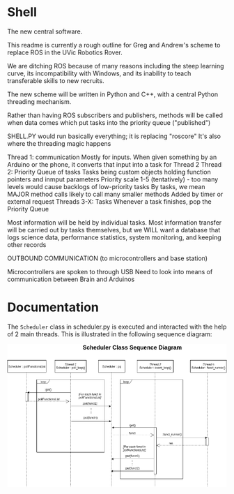 # Shell
The new central software.

This readme is currently a rough outline for Greg and Andrew's scheme to replace ROS in the UVic Robotics Rover.

We are ditching ROS because of many reasons including the steep learning curve, its incompatibility with Windows, and its inability to teach transferable skills to new recruits.

The new scheme will be written in Python and C++, with a central Python threading mechanism.

Rather than having ROS subscribers and publishers, methods will be called when data comes which put tasks into the priority queue ("published")

SHELL.PY would run basically everything; it is replacing "roscore"
It's also where the threading magic happens

Thread 1: communication
  Mostly for inputs. When given something by an Arduino or the phone, it converts that input into a task for Thread 2
Thread 2: Priority Queue of tasks
  Tasks being custom objects holding function pointers and inmput parameters
  Priority scale 1-5 (tentatively) - too many levels would cause backlogs of low-priority tasks
	By tasks, we mean MAJOR method calls likely to call many smaller methods
	Added by timer or external request
Threads 3-X: Tasks
	Whenever a task finishes, pop the Priority Queue

Most information will be held by individual tasks. Most information transfer will be carried out by tasks themselves, but we WILL want a database that logs science data, performance statistics, system monitoring, and keeping other records


OUTBOUND COMMUNICATION
(to microcontrollers and base station)

Microcontrollers are spoken to through USB
	Need to look into means of communication between Brain and Arduinos

# Documentation

The `Scheduler` class in scheduler.py is executed and interacted with the help of 2 main threads. This is illustrated in the following sequence diagram:

![Scheduler Sequence Diagram](images/scheduler_sequence_diagram.png)

